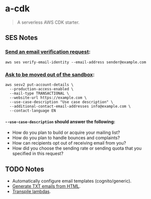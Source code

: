 # a-cdk

> A serverless AWS CDK starter.

## SES Notes

### [Send an email verification request](https://docs.aws.amazon.com/ses/latest/DeveloperGuide/verify-email-addresses-procedure.html):

```shell script
aws ses verify-email-identity --email-address sender@example.com
```

### [Ask to be moved out of the sandbox](https://docs.aws.amazon.com/ses/latest/DeveloperGuide/request-production-access.html?icmpid=docs_ses_console):

```shell script
aws sesv2 put-account-details \
  --production-access-enabled \
  --mail-type TRANSACTIONAL \
  --website-url https://example.com \
  --use-case-description "Use case description" \
  --additional-contact-email-addresses info@example.com \
  --contact-language EN
```

#### `--use-case-description` should answer the following:

- How do you plan to build or acquire your mailing list?
- How do you plan to handle bounces and complaints?
- How can recipients opt out of receiving email from you?
- How did you choose the sending rate or sending quota that you specified in this request?

## TODO Notes

- Automatically configure email templates (cognito/generic).
- [Generate TXT emails from HTML](https://www.npmjs.com/package/html-to-text).
- [Transpile lambdas](https://rollupjs.org/guide/en/#javascript-api).